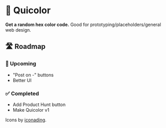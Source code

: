 # 🌈 Quicolor

**Get a random hex color code.** Good for prototyping/placeholders/general web design.

## 🛣️ Roadmap

### 🤔 Upcoming

- "Post on -" buttons
- Better UI

### ✅ Completed

- Add Product Hunt button
- Make Quicolor v1

Icons by [iconading](https://www.flaticon.com/authors/iconading).